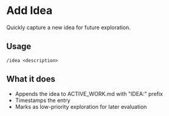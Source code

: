 # Add Idea

Quickly capture a new idea for future exploration.

## Usage
```
/idea <description>
```

## What it does
- Appends the idea to ACTIVE_WORK.md with "IDEA:" prefix
- Timestamps the entry
- Marks as low-priority exploration for later evaluation